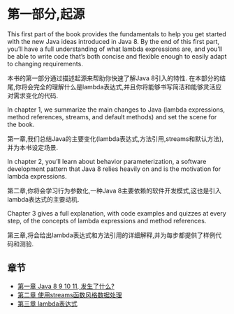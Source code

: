 # 第一部分,起源

<p class="en">This first part of the book provides the fundamentals to help you get started with the new Java ideas introduced in Java 8. By the end of this first part, you’ll have a full understanding of what lambda expressions are, and you’ll be able to write code that’s both concise and flexible enough to easily adapt to changing requirements. </p>

本书的第一部分通过描述起源来帮助你快速了解Java 8引入的特性. 在本部分的结尾,你将会完全的理解什么是lambda表达式,并且你将能够书写简洁和能够灵活应对需求变化的代码.

<p class="en">In chapter 1, we summarize the main changes to Java (lambda expressions, method references, streams, and default methods) and set the scene for the book. </p>

第一章,我们总结Java的主要变化(lambda表达式,方法引用,streams和默认方法),并为本书设定场景.

<p class="en">In chapter 2, you’ll learn about behavior parameterization, a software development pattern that Java 8 relies heavily on and is the motivation for lambda expressions. </p>

第二章,你将会学习行为参数化,一种Java 8主要依赖的软件开发模式,这也是引入lambda表达式的主要动机.

<p class="en">Chapter 3 gives a full explanation, with code examples and quizzes at every step, of the concepts of lambda expressions and method references.</p>

第三章,将会给出lambda表达式和方法引用的详细解释,并为每步都提供了样例代码和测验.

## 章节
* [第一章 Java 8 9 10 11, 发生了什么?](1_Java_8_9_10_and_11_what_happening.md)
* [第二章 使用streams函数风格数据处理](2_Functional-style_data_processing_with_streams.md)
* [第三章 lambda表达式](3_Lambda_expressions.md)

